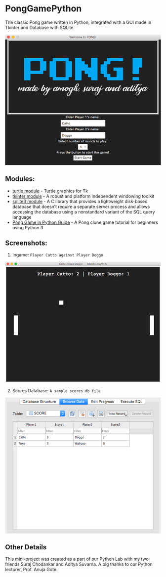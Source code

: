 # PongGamePython
The classic Pong game written in Python, integrated with a GUI made in Tkinter and Database with SQLite

![main_screen](https://github.com/amogh-w/PongGamePython/blob/master/images/1.png?raw=true)

## Modules:

* [turtle module](https://docs.python.org/3.0/library/turtle.html) - Turtle graphics for Tk
* [tkinter module](https://docs.python.org/3/library/tk.html) - A robust and platform independent windowing toolkit
* [sqlite3 module](https://docs.python.org/3/library/sqlite3.html) - A C library that provides a lightweight disk-based database that doesn’t require a separate server process and allows accessing the database using a nonstandard variant of the SQL query language
* [Pong Game in Python Guide](https://www.youtube.com/watch?v=C6jJg9Zan7w) - A Pong clone game tutorial for beginners using Python 3

## Screenshots:

1. Ingame: `Player Catto against Player Doggo`

![ingame_screen](https://github.com/amogh-w/PongGamePython/blob/master/images/2.png?raw=true)

2. Scores Database: `A sample scores.db file`

![database_screen](https://github.com/amogh-w/PongGamePython/blob/master/images/3.png?raw=true)

## Other Details

This mini-project was created as a part of our Python Lab with my two friends Suraj Chodankar and Aditya Suvarna. A big thanks to our Python lecturer, Prof. Anuja Gote.
